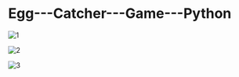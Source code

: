 # Egg---Catcher---Game---Python

![1](https://user-images.githubusercontent.com/87390245/163798296-0241721a-1717-4b08-a9ca-996a6736584b.png)


![2](https://user-images.githubusercontent.com/87390245/163798309-b0c9d386-917f-4268-a496-7c31da7e866b.png)


![3](https://user-images.githubusercontent.com/87390245/163798343-baca6017-f66f-4c48-86b3-1d3629a5e548.png)
